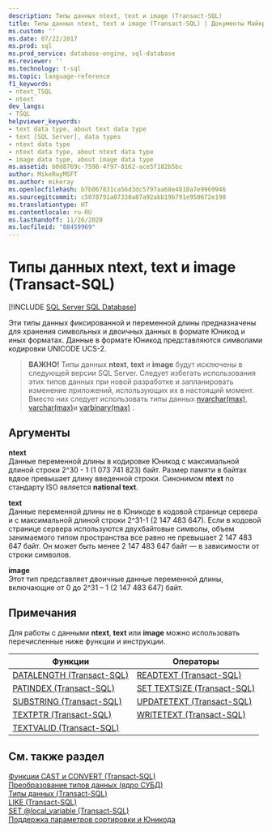 ```yaml
---
description: Типы данных ntext, text и image (Transact-SQL)
title: Типы данных ntext, text и image (Transact-SQL) | Документы Майкрософт
ms.custom: ''
ms.date: 07/22/2017
ms.prod: sql
ms.prod_service: database-engine, sql-database
ms.reviewer: ''
ms.technology: t-sql
ms.topic: language-reference
f1_keywords:
- ntext_TSQL
- ntext
dev_langs:
- TSQL
helpviewer_keywords:
- text data type, about text data type
- text [SQL Server], data types
- ntext data type
- ntext data type, about ntext data type
- image data type, about image data type
ms.assetid: b0d8769c-7598-4f97-8162-ace5f182b5bc
author: MikeRayMSFT
ms.author: mikeray
ms.openlocfilehash: b7b067831ca56d3dc5797aa68e4810a7e9969946
ms.sourcegitcommit: c5078791a07330a87a92abb19b791e950672e198
ms.translationtype: HT
ms.contentlocale: ru-RU
ms.lasthandoff: 11/26/2020
ms.locfileid: "88459969"
---
```

# <a name="ntext-text-and-image-transact-sql"></a>Типы данных ntext, text и image (Transact-SQL)
[!INCLUDE [SQL Server SQL Database](../../includes/applies-to-version/sql-asdb.md)]

Эти типы данных фиксированной и переменной длины предназначены для хранения символьных и двоичных данных в формате Юникод и иных форматах. Данные в формате Юникод представляются символами кодировки UNICODE UCS-2.
  
>**ВАЖНО!**  Типы данных **ntext**, **text** и **image** будут исключены в следующей версии SQL Server. Следует избегать использования этих типов данных при новой разработке и запланировать изменение приложений, использующих их в настоящий момент. Вместо них следует использовать типы данных [nvarchar(max)](../../t-sql/data-types/nchar-and-nvarchar-transact-sql.md), [varchar(max)](../../t-sql/data-types/char-and-varchar-transact-sql.md)и [varbinary(max)](../../t-sql/data-types/binary-and-varbinary-transact-sql.md) .  
  
## <a name="arguments"></a>Аргументы
**ntext**  
Данные переменной длины в кодировке Юникод с максимальной длиной строки 2^30 - 1 (1 073 741 823) байт. Размер памяти в байтах вдвое превышает длину введенной строки. Синонимом **ntext** по стандарту ISO является **national text**.
  
**text**  
Данные переменной длины не в Юникоде в кодовой странице сервера и с максимальной длиной строки 2^31-1 (2 147 483 647). Если в кодовой странице сервера используются двухбайтовые символы, объем занимаемого типом пространства все равно не превышает 2 147 483 647 байт. Он может быть менее 2 147 483 647 байт — в зависимости от строки символов.
  
**image**  
Этот тип представляет двоичные данные переменной длины, включающие от 0 до 2^31 – 1 (2 147 483 647) байт.
  
## <a name="remarks"></a>Примечания  
Для работы с данными **ntext**, **text** или **image** можно использовать перечисленные ниже функции и инструкции.
  
|Функции|Операторы|  
|---|---|
|[DATALENGTH (Transact-SQL)](../../t-sql/functions/datalength-transact-sql.md)|[READTEXT (Transact-SQL)](../../t-sql/queries/readtext-transact-sql.md)|  
|[PATINDEX (Transact-SQL)](../../t-sql/functions/patindex-transact-sql.md)|[SET TEXTSIZE (Transact-SQL)](../../t-sql/statements/set-textsize-transact-sql.md)|  
|[SUBSTRING (Transact-SQL)](../../t-sql/functions/substring-transact-sql.md)|[UPDATETEXT (Transact-SQL)](../../t-sql/queries/updatetext-transact-sql.md)|  
|[TEXTPTR (Transact-SQL)](../../t-sql/functions/text-and-image-functions-textptr-transact-sql.md)|[WRITETEXT (Transact-SQL)](../../t-sql/queries/writetext-transact-sql.md)|  
|[TEXTVALID (Transact-SQL)](../../t-sql/functions/text-and-image-functions-textvalid-transact-sql.md)||  
  
## <a name="see-also"></a>См. также раздел
[Функции CAST и CONVERT (Transact-SQL)](../../t-sql/functions/cast-and-convert-transact-sql.md)  
[Преобразование типов данных (ядро СУБД)](../../t-sql/data-types/data-type-conversion-database-engine.md)  
[Типы данных (Transact-SQL)](../../t-sql/data-types/data-types-transact-sql.md)  
[LIKE (Transact-SQL)](../../t-sql/language-elements/like-transact-sql.md)  
[SET @local_variable &#40;Transact-SQL&#41;](../../t-sql/language-elements/set-local-variable-transact-sql.md)  
[Поддержка параметров сортировки и Юникода](../../relational-databases/collations/collation-and-unicode-support.md)

